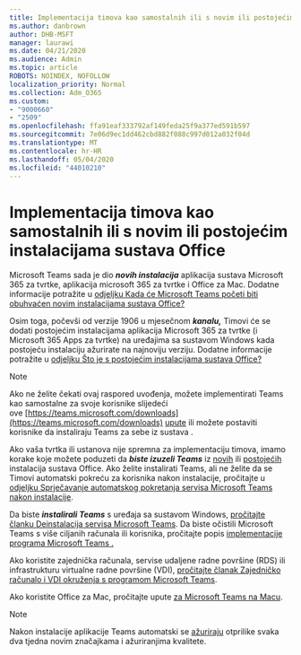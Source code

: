 ```yaml
---
title: Implementacija timova kao samostalnih ili s novim ili postojećim instalacijama sustava Office
ms.author: danbrown
author: DHB-MSFT
manager: laurawi
ms.date: 04/21/2020
ms.audience: Admin
ms.topic: article
ROBOTS: NOINDEX, NOFOLLOW
localization_priority: Normal
ms.collection: Adm_O365
ms.custom:
- "9000660"
- "2509"
ms.openlocfilehash: ffa91eaf333792af149feda25f9a377ed591b597
ms.sourcegitcommit: 7e06d9ec1dd462cbd882f088c997d012a032f04d
ms.translationtype: MT
ms.contentlocale: hr-HR
ms.lasthandoff: 05/04/2020
ms.locfileid: "44010210"
---
```

# <a name="deploying-teams-as-standalone-or-with-new-or-existing-office-installations"></a>Implementacija timova kao samostalnih ili s novim ili postojećim instalacijama sustava Office

Microsoft Teams sada je dio ***novih instalacija*** aplikacija sustava Microsoft 365 za tvrtke, aplikacija microsoft 365 za tvrtke i Office za Mac. Dodatne informacije potražite u [odjeljku Kada će Microsoft Teams početi biti obuhvaćen novim instalacijama sustava Office?](https://docs.microsoft.com/deployoffice/teams-install#when-will-microsoft-teams-start-being-included-with-new-installations-of-microsoft-365-apps)

Osim toga, počevši od verzije 1906 u mjesečnom ***kanalu,*** Timovi će se dodati postojećim instalacijama aplikacija Microsoft 365 za tvrtke (i Microsoft 365 Apps za tvrtke) na uređajima sa sustavom Windows kada postojeću instalaciju ažurirate na najnoviju verziju. Dodatne informacije potražite u [odjeljku Što je s postojećim instalacijama sustava Office?](https://docs.microsoft.com/deployoffice/teams-install#what-about-existing-installations-of-microsoft-365-apps)

> [!NOTE]
> Ako ne želite čekati ovaj raspored uvođenja, možete implementirati Teams kao samostalne za svoje korisnike slijedeći ove [https://teams.microsoft.com/downloads](https://teams.microsoft.com/downloads) [upute](https://docs.microsoft.com/MicrosoftTeams/msi-deployment) ili možete postaviti korisnike da instaliraju Teams za sebe iz sustava .

Ako vaša tvrtka ili ustanova nije spremna za implementaciju timova, imamo korake koje možete poduzeti da ***biste izuzeli Teams*** iz [novih](https://docs.microsoft.com/deployoffice/teams-install#how-to-exclude-microsoft-teams-from-new-installations-of-microsoft-365-apps) ili [postojećih](https://docs.microsoft.com/deployoffice/teams-install#use-group-policy-to-control-the-installation-of-microsoft-teams) instalacija sustava Office. Ako želite instalirati Teams, ali ne želite da se Timovi automatski pokreću za korisnika nakon instalacije, pročitajte u [odjeljku Sprječavanje automatskog pokretanja servisa Microsoft Teams nakon instalacije](https://docs.microsoft.com/deployoffice/teams-install#use-group-policy-to-prevent-microsoft-teams-from-starting-automatically-after-installation).

Da biste ***instalirali Teams*** s uređaja sa sustavom Windows, [pročitajte članku Deinstalacija servisa Microsoft Teams](https://support.office.com/article/3b159754-3c26-4952-abe7-57d27f5f4c81). Da biste očistili Microsoft Teams s više ciljanih računala ili korisnika, pročitajte popis [implementacije programa Microsoft Teams .](https://docs.microsoft.com/microsoftteams/scripts/powershell-script-teams-deployment-clean-up)

Ako koristite zajednička računala, servise udaljene radne površine (RDS) ili infrastrukturu virtualne radne površine (VDI), [pročitajte članak Zajedničko računalo i VDI okruženja s programom Microsoft Teams](https://docs.microsoft.com/deployoffice/teams-install#shared-computer-and-vdi-environments-with-microsoft-teams).

Ako koristite Office za Mac, pročitajte upute [za Microsoft Teams na Macu](https://docs.microsoft.com/deployoffice/teams-install#microsoft-teams-installations-on-a-mac).

> [!NOTE]
> Nakon instalacije aplikacije Teams automatski se [ažuriraju](https://docs.microsoft.com/deployoffice/teams-install#feature-and-quality-updates-for-microsoft-teams) otprilike svaka dva tjedna novim značajkama i ažuriranjima kvalitete. 